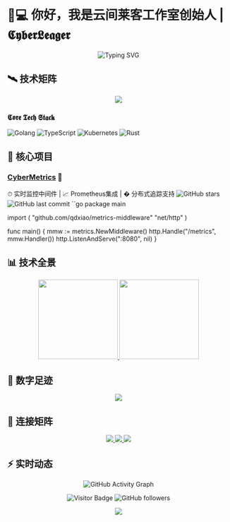 # 👨💻 你好，我是云间莱客工作室创始人 | 𝕮𝖞𝖇𝖊𝖗𝕷𝖊𝖆𝖌𝖊𝖗

<div align="center">
  <img src="https://readme-typing-svg.herokuapp.com?font=Roboto+Mono&size=25&pause=1000&color=00F7FF&center=true&vCenter=true&width=480&lines=𝙁𝙪𝙡𝙡-𝙎𝙩𝙖𝙘𝙠%20𝘿𝙚𝙫𝙚𝙡𝙤𝙥𝙚𝙧;𝙊𝙥𝙚𝙣-𝙎𝙤𝙪𝙧𝙘𝙚%20𝙀𝙫𝙖𝙣𝙜𝙚𝙡𝙞𝙨𝙩;𝙏𝙚𝙘𝙝%20𝙀𝙣𝙩𝙝𝙪𝙨𝙞𝙖𝙨𝙩" alt="Typing SVG" />
</div>

## 🛰 技术矩阵

<div align="center">
  <img src="https://skillicons.dev/icons?i=go,rust,php,py,js,ts,react,next,vue,nuxt,graphql,postgres,mongodb,redis,docker,kubernetes,aws,gcp,git,github,nginx,linux&perline=12" />
</div>

### 𝕮𝖔𝖗𝖊 𝕿𝖊𝖈𝖍 𝕾𝖙𝖆𝖈𝖐

![Golang](https://img.shields.io/badge/-Golang-00ADD8?style=flat-square&logo=go&logoColor=white)
![TypeScript](https://img.shields.io/badge/-TypeScript-3178C6?style=flat-square&logo=typescript&logoColor=white)
![Kubernetes](https://img.shields.io/badge/-Kubernetes-326CE5?style=flat-square&logo=kubernetes&logoColor=white)
![Rust](https://img.shields.io/badge/-Rust-000000?style=flat-square&logo=rust&logoColor=white)

## 🚀 核心项目

### [CyberMetrics](https://github.com/qdxiao/metrics-middleware) 🔭

⏱ 实时监控中间件 | 📈 Prometheus集成 | � 分布式追踪支持
![GitHub stars](https://img.shields.io/github/stars/qdxiao/metrics-middleware?style=for-the-badge&color=00F7FF)
![GitHub last commit](https://img.shields.io/github/last-commit/qdxiao/metrics-middleware?style=for-the-badge&color=6A5ACD)
``go
package main

import (
"github.com/qdxiao/metrics-middleware"
"net/http"
)

func main() {
mmw := metrics.NewMiddleware()
http.Handle("/metrics", mmw.Handler())
http.ListenAndServe(":8080", nil)
}

## 📊 技术全景

<div align="center">
  <a href="https://github.com/qdxiao">
    <img height="180em" src="https://github-readme-stats.vercel.app/api?username=qdxiao&show_icons=true&theme=nightowl&include_all_commits=true&count_private=true&bg_color=0d1117&hide_border=true"/>
    <img height="180em" src="https://github-readme-stats.vercel.app/api/top-langs/?username=qdxiao&layout=compact&langs_count=8&theme=nightowl&bg_color=0d1117&hide_border=true"/>
  </a>
</div>

## 🌌 数字足迹

<div align="center">
  <a href="https://github.com/qdxiao">
    <img src="https://github-profile-trophy.vercel.app/?username=qdxiao&theme=nord&column=7&margin-w=15&margin-h=15&no-bg=true"/>
  </a>
</div>

## 📡 连接矩阵

<div align="center">
  <a href="https://github.com/qdxiao">
    <img src="https://img.shields.io/badge/GitHub-181717?style=for-the-badge&logo=github&logoColor=white&link=https://github.com/qdxiao" />
  </a>
  <a href="mailto:zhangjunjieqd@gmail.com">
    <img src="https://img.shields.io/badge/ProtonMail-8B89CC?style=for-the-badge&logo=protonmail&logoColor=white" />
  </a>
  <a href="https://t.me/qdxiao">
    <img src="https://img.shields.io/badge/Telegram-26A5E4?style=for-the-badge&logo=telegram&logoColor=white" />
  </a>
</div>

## ⚡ 实时动态

<div align="center">

![GitHub Activity Graph](https://activity-graph.herokuapp.com/graph?username=qdxiao&theme=react-dark&bg_color=0d1117&hide_border=true&area=true)

![Visitor Badge](https://visitor-badge.laobi.icu/badge?page_id=qdxiao.qdxiao)
![GitHub followers](https://img.shields.io/github/followers/qdxiao?style=social)
</div>

<div align="center">
  <img src="https://capsule-render.vercel.app/api?type=waving&color=gradient&height=100&section=footer&animation=fadeIn&fontAlign=70&fontSize=30&desc=𝕰𝖓𝖉%20𝕺𝖋%20𝕮𝖔𝖒𝖒𝖚𝖓𝖎𝖈𝖆𝖙𝖎𝖔𝖓&descAlign=85&descSize=15"/>
</div>
